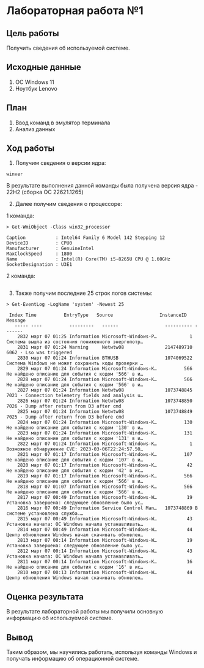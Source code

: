 # Лабораторная работа №1
## Цель работы
Получить сведения об используемой системе.
## Исходные данные
1. ОС Windows 11
2. Ноутбук Lenovo
## План
1. Ввод команд в эмулятор терминала
2. Анализ данных

## Ход работы
1. Получим сведения о версии ядра:

`winver`

В результате выполнения данной команды была получена версия ядра - 22H2 (сборка ОС 22621.1265)

2. Далее получим сведения о процессоре:

1 команда:

```
> Get-WmiObject -Class win32_processor

Caption           : Intel64 Family 6 Model 142 Stepping 12
DeviceID          : CPU0
Manufacturer      : GenuineIntel
MaxClockSpeed     : 1800
Name              : Intel(R) Core(TM) i5-8265U CPU @ 1.60GHz
SocketDesignation : U3E1
```

2 команда:

```

```

3. Также получим последние 25 строк логов системы:

`> Get-EventLog -LogName 'system' -Newest 25`

```
 Index Time          EntryType   Source                 InstanceID Message
   ----- ----          ---------   ------                 ---------- -------
    2832 март 07 01:25 Information Microsoft-Windows-P…            1 Система вышла из состояния пониженного энергопотр…
    2831 март 07 01:24 Warning     Netwtw08               2147489710 6062 - Lso was triggered
    2830 март 07 01:24 Information BTHUSB                 1074069522 Система Windows не может сохранить коды проверки …
    2829 март 07 01:24 Information Microsoft-Windows-K…          566 Не найдено описание для события с кодом '566' в и…
    2828 март 07 01:24 Information Microsoft-Windows-K…          566 Не найдено описание для события с кодом '566' в и…
    2827 март 07 01:24 Information Netwtw08               1073748845 7021 - Connection telemetry fields and analysis u…
    2826 март 07 01:24 Information Netwtw08               1073748850 7026 - Dump after return from D3 after cmd
    2825 март 07 01:24 Information Netwtw08               1073748849 7025 - Dump after return from D3 before cmd
    2824 март 07 01:24 Information Microsoft-Windows-K…          130 Не найдено описание для события с кодом '130' в и…
    2823 март 07 01:24 Information Microsoft-Windows-K…          131 Не найдено описание для события с кодом '131' в и…
    2822 март 07 01:24 Information Microsoft-Windows-K…            1 Возможное обнаружение CVE: 2023-03-06T22:24:57.50…
    2821 март 07 01:17 Information Microsoft-Windows-K…          107 Не найдено описание для события с кодом '107' в и…
    2820 март 07 01:17 Information Microsoft-Windows-K…           42 Не найдено описание для события с кодом '42' в ис…
    2819 март 07 01:17 Information Microsoft-Windows-K…          566 Не найдено описание для события с кодом '566' в и…
    2818 март 07 01:07 Information Microsoft-Windows-K…          566 Не найдено описание для события с кодом '566' в и…
    2817 март 07 00:49 Information Microsoft-Windows-W…           19 Установка завершена: следующее обновление было ус…
    2816 март 07 00:49 Information Service Control Man…   1073748869 В системе установлена служба.…
    2815 март 07 00:49 Information Microsoft-Windows-W…           43 Установка начата: ОС Windows начала устанавливать…
    2814 март 07 00:49 Information Microsoft-Windows-W…           44 Центр обновления Windows начал скачивать обновлен…
    2813 март 07 00:14 Information Microsoft-Windows-W…           19 Установка завершена: следующее обновление было ус…
    2812 март 07 00:14 Information Microsoft-Windows-W…           43 Установка начата: ОС Windows начала устанавливать…
    2811 март 07 00:14 Information Microsoft-Windows-K…           16 Не найдено описание для события с кодом '16' в ис…
    2810 март 07 00:13 Information Microsoft-Windows-W…           44 Центр обновления Windows начал скачивать обновлен…
```
## Оценка результата
В результате лабораторной работы мы получили основную информацию об используемой системе.
## Вывод
Таким образом, мы научились работать, используя команды Windows и получать информацию об операционной системе.
